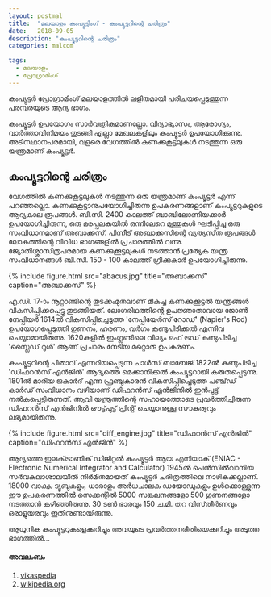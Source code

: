 ```yaml
---
layout: postmal
title:  "മലയാളം കംപ്യൂട്ടിംഗ് - കംപ്യൂട്ടറിന്റെ ചരിത്രം"
date:   2018-09-05
description: "കംപ്യൂട്ടറിന്റെ ചരിത്രം"
categories: malcom

tags:
  - മലയാളം
  - പ്രോഗ്രാമിംഗ്
---
```


കംപ്യുട്ടർ പ്രോഗ്രാമിംഗ് മലയാളത്തില്‍ ലളിതമായി പരിചയപ്പെടുത്തുന്ന പരമ്പരയുടെ ആദ്യ ഭാഗം.

കംപ്യൂട്ടർ ഉപയോഗം സാർവത്രികമാണല്ലോ. വിദ്യാഭ്യാസം, ആരോഗ്യം, വാർത്താവിനിമയം തുടങ്ങി എല്ലാ മേഖലകളിലും കംപ്യൂട്ടർ ഉപയോഗിക്കുന്നു.
അടിസ്ഥാനപരമായി, വളരെ വേഗത്തില്‍ കണക്കുകൂട്ടലുകള്‍ നടത്തുന്ന ഒരു യന്ത്രമാണ് കംപ്യൂട്ടർ.

## കംപ്യൂട്ടറിന്റെ ചരിത്രം
വേഗത്തില്‍ കണക്കുകൂട്ടലുകള്‍ നടത്തുന്ന ഒരു യന്ത്രമാണ് കംപ്യൂട്ടർ എന്ന് പറഞ്ഞല്ലൊ.‌ കണക്കുകൂട്ടാനുപയോഗിച്ചിരുന്ന ഉപകരണങ്ങളാണ്‌ കംപ്യൂട്ടറുകളുടെ ആദ്യകാല രൂപങ്ങള്‍.
ബി.സി. 2400 കാലത്ത്‌ ബാബിലോണിയക്കാര്‍ ഉപയോഗിച്ചിരുന്ന, ഒരു മരപ്പലകയില്‍ ഒന്നിലേറെ മുത്തുകള്‍ ഘടിപ്പിച്ച ഒരു സംവിധാനമാണ് അബാക്കസ്.
പിന്നീട്‌ അബാക്കസിന്റെ വ്യത്യസ്‌ത രൂപങ്ങള്‍ ലോകത്തിന്റെ വിവിധ ഭാഗങ്ങളില്‍ പ്രചാരത്തില്‍ വന്നു. ജ്യോതിശ്ശാസ്‌ത്രപരമായ കണക്കുക്കൂട്ടലുകള്‍ നടത്താന്‍ പ്രത്യേക
യന്ത്ര സംവിധാനങ്ങള്‍ ബി.സി. 150 - 100 കാലത്ത്‌ ഗ്രീക്കുകാര്‍ ഉപയോഗിച്ചിരുന്നു.

{% include figure.html
    src="abacus.jpg"
    title="അബാക്കസ്"
    caption="അബാക്കസ്"
%}

എ.ഡി. 17-ാം നൂറ്റാണ്ടിന്റെ തുടക്കംമുതലാണ്‌ മികച്ച കണക്കുക്കൂട്ടല്‍ യന്ത്രങ്ങള്‍ വികസിപ്പിക്കപ്പെട്ടു തുടങ്ങിയത്‌.
ലോഗരിഥത്തിന്റെ ഉപജ്ഞാതാവായ ജോണ്‍ നേപ്പിയര്‍ 1614ല്‍ വികസിപ്പിച്ചെടുത്ത 'നേപ്പിയേര്‍സ്‌ റോഡ്‌' (Napier's Rod)
ഉപയോഗപ്പെടുത്തി ഗുണനം, ഹരണം, വര്‍ഗം കണ്ടുപിടിക്കല്‍ എന്നിവ ചെയ്യാമായിരുന്നു.
1620കളില്‍ ഇംഗ്ലണ്ടിലെ വില്യം ഒഫ്‌ ട്രഡ്‌ കണ്ടുപിടിച്ച 'സ്ലൈഡ്‌ റൂള്‍' ആണ്‌ പ്രചാരം നേടിയ മറ്റൊരു ഉപകരണം.

കംപ്യൂട്ടറിന്റെ പിതാവ്‌ എന്നറിയപ്പെടുന്ന ചാള്‍സ്‌ ബാബേജ്‌ 1822ല്‍ കണ്ടുപിടിച്ച 'ഡിഫറന്‍സ്‌ എന്‍ജിന്‍' ആദ്യത്തെ മെക്കാനിക്കല്‍ കംപ്യൂട്ടറായി കരുതപ്പെടുന്നു.
1801ല്‍ മാരിയ ജകാര്‍ദ്‌ എന്ന ഫ്രഞ്ചുകാരന്‍ വികസിപ്പിച്ചെടുത്ത പഞ്ച്‌ഡ്‌ കാര്‍ഡ്‌ സംവിധാനം വഴിയാണ്‌ ഡിഫറന്‍സ്‌ എന്‍ജിനില്‍ ഇന്‍പുട്ട്‌ നല്‍കപ്പെട്ടിരുന്നത്‌.
ആവി യന്ത്രത്തിന്റെ സഹായത്തോടെ പ്രവര്‍ത്തിച്ചിരുന്ന ഡിഫറന്‍സ്‌ എന്‍ജിനില്‍ ഔട്ട്‌പുട്ട്‌ പ്രിന്റ്‌ ചെയ്യാനുള്ള സൗകര്യവും ലഭ്യമായിരുന്നു.

{% include figure.html
    src="diff_engine.jpg"
    title="ഡിഫറന്‍സ്‌ എന്‍ജിന്‍"
    caption="ഡിഫറന്‍സ്‌ എന്‍ജിന്‍"
%}

ആദ്യത്തെ ഇലക്‌ട്രാണിക്‌ ഡിജിറ്റല്‍ കംപ്യൂട്ടര്‍ ആയ എനിയാക്‌ (ENIAC - Electronic Numerical Integrator and Calculator)
1945ല്‍ പെന്‍സില്‍വാനിയ സര്‍വകലാശാലയില്‍ നിര്‍മിതമായത്‌ കംപ്യൂട്ടര്‍ ചരിത്രത്തിലെ നാഴികക്കല്ലാണ്‌.
18000 വാക്വം ട്യൂബുകളും, ധാരാളം അര്‍ധചാലക ഡയോഡുകളും ഉള്‍ക്കൊള്ളുന്ന ഈ ഉപകരണത്തില്‍ സെക്കന്റില്‍ 5000
സങ്കലനങ്ങളോ 500 ഗുണനങ്ങളോ നടത്താന്‍ കഴിഞ്ഞിരുന്നു. 30 ടണ്‍ ഭാരവും 150 ച.മീ. തറ വിസ്‌തീര്‍ണവും ഒരാളുയരവും ഇതിനുണ്ടായിരുന്നു.

ആധുനിക കംപ്യൂട്ടറുകളെക്കുറിച്ചും അവയുടെ പ്രവർത്തനരീതിയെക്കുറിച്ചും അടുത്ത ഭാഗത്തില്‍...

#### അവലംബം
1. [vikaspedia](http://ml.vikaspedia.in/education/d21d3fd1cd3fd31d4dd31d7d-d2ad20d28-d35d3fd2dd35d19d4dd19d7e/d15d2ed4dd2ad4dd2fd42d1fd4dd1fd30d4d200d/d15d2ed4dd2ad4dd2fd42d1fd4dd1fd7c-d05d1fd3fd38d4dd25d3ed28-d35d3fd35d30d19d4dd19d7e)
2. [wikipedia.org](https://ml.wikipedia.org)
